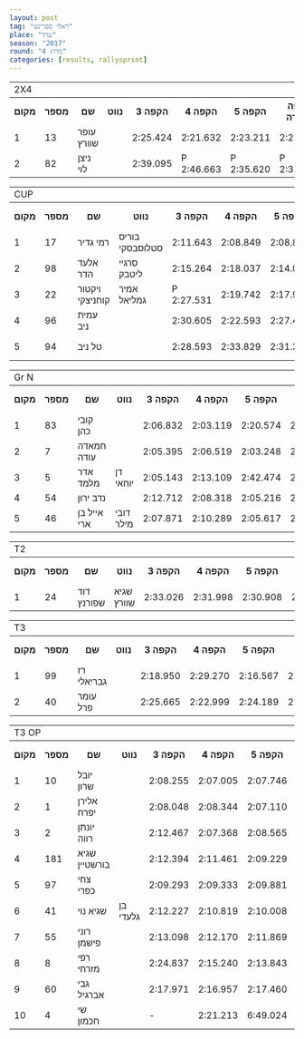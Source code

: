 ```yaml
---
layout: post
tag: "ראלי ספרינט"
place: "ערד"
season: "2017"
round: "מרוץ 4"
categories: [results, rallysprint]
---
```

<table class="line_color">
    <tr>
        <td colspan="99" class="title_font">2X4</td>
    </tr>
    <tr class="rnkh_bkcolor">
        <th class="rnkh_font">מקום</th>
        <th class="rnkh_font">מספר</th>
        <th class="rnkh_font">שם</th>
        <th class="rnkh_font">נווט</th>
        <th class="rnkh_font">הקפה 3</th>
        <th class="rnkh_font">הקפה 4</th>
        <th class="rnkh_font">הקפה 5</th>
        <th class="rnkh_font">הקפה מהירה</th>
        <th class="rnkh_font">פער</th>
    </tr>
    <tr class="rnk_bkcolor">
        <td class="rnk_font">1</td>
        <td class="rnk_font">13</td>
        <td class="rnk_font">עופר שוורץ</td>
        <td class="rnk_font"></td>
        <td class="rnk_font">2:25.424</td>
        <td class="rnk_font">2:21.632</td>
        <td class="rnk_font">2:23.211</td>
        <td class="rnk_font">2:21.632</td>
        <td class="rnk_font">-</td>
    </tr>
    <tr class="rnk_bkcolor">
        <td class="rnk_font">2</td>
        <td class="rnk_font">82</td>
        <td class="rnk_font">ניצן לוי</td>
        <td class="rnk_font"></td>
        <td class="rnk_font">2:39.095</td>
        <td class="rnk_font penalty">P 2:46.663</td>
        <td class="rnk_font penalty">P 2:35.620</td>
        <td class="rnk_font penalty">P 2:35.620</td>
        <td class="rnk_font">13.988</td>
    </tr>
</table>
<table class="line_color">
    <tr>
        <td colspan="99" class="title_font">CUP</td>
    </tr>
    <tr class="rnkh_bkcolor">
        <th class="rnkh_font">מקום</th>
        <th class="rnkh_font">מספר</th>
        <th class="rnkh_font">שם</th>
        <th class="rnkh_font">נווט</th>
        <th class="rnkh_font">הקפה 3</th>
        <th class="rnkh_font">הקפה 4</th>
        <th class="rnkh_font">הקפה 5</th>
        <th class="rnkh_font">הקפה מהירה</th>
        <th class="rnkh_font">פער</th>
    </tr>
    <tr class="rnk_bkcolor">
        <td class="rnk_font">1</td>
        <td class="rnk_font">17</td>
        <td class="rnk_font">רמי גדיר</td>
        <td class="rnk_font">בוריס סטלוסבסקי</td>
        <td class="rnk_font">2:11.643</td>
        <td class="rnk_font">2:08.849</td>
        <td class="rnk_font">2:08.824</td>
        <td class="rnk_font">2:08.824</td>
        <td class="rnk_font">-</td>
    </tr>
    <tr class="rnk_bkcolor">
        <td class="rnk_font">2</td>
        <td class="rnk_font">98</td>
        <td class="rnk_font">אלעד הדר</td>
        <td class="rnk_font">סרגיי ליטבק</td>
        <td class="rnk_font">2:15.264</td>
        <td class="rnk_font">2:18.037</td>
        <td class="rnk_font">2:14.083</td>
        <td class="rnk_font">2:14.083</td>
        <td class="rnk_font">5.259</td>
    </tr>
    <tr class="rnk_bkcolor">
        <td class="rnk_font">3</td>
        <td class="rnk_font">22</td>
        <td class="rnk_font">ויקטור קוחניצקי</td>
        <td class="rnk_font">אמיר גמליאל</td>
        <td class="rnk_font penalty">P 2:27.531</td>
        <td class="rnk_font">2:19.742</td>
        <td class="rnk_font">2:17.962</td>
        <td class="rnk_font">2:17.962</td>
        <td class="rnk_font">9.138</td>
    </tr>
    <tr class="rnk_bkcolor">
        <td class="rnk_font">4</td>
        <td class="rnk_font">96</td>
        <td class="rnk_font">עמית ניב</td>
        <td class="rnk_font"></td>
        <td class="rnk_font">2:30.605</td>
        <td class="rnk_font">2:22.593</td>
        <td class="rnk_font">2:27.433</td>
        <td class="rnk_font">2:22.593</td>
        <td class="rnk_font">13.769</td>
    </tr>
    <tr class="rnk_bkcolor">
        <td class="rnk_font">5</td>
        <td class="rnk_font">94</td>
        <td class="rnk_font">טל ניב</td>
        <td class="rnk_font"></td>
        <td class="rnk_font">2:28.593</td>
        <td class="rnk_font">2:33.829</td>
        <td class="rnk_font">2:31.334</td>
        <td class="rnk_font penalty">P 2:28.593</td>
        <td class="rnk_font">19.769</td>
    </tr>
</table>
<table class="line_color">
    <tr>
        <td colspan="99" class="title_font">Gr N</td>
    </tr>
    <tr class="rnkh_bkcolor">
        <th class="rnkh_font">מקום</th>
        <th class="rnkh_font">מספר</th>
        <th class="rnkh_font">שם</th>
        <th class="rnkh_font">נווט</th>
        <th class="rnkh_font">הקפה 3</th>
        <th class="rnkh_font">הקפה 4</th>
        <th class="rnkh_font">הקפה 5</th>
        <th class="rnkh_font">הקפה מהירה</th>
        <th class="rnkh_font">פער</th>
    </tr>
    <tr class="rnk_bkcolor">
        <td class="rnk_font">1</td>
        <td class="rnk_font">83</td>
        <td class="rnk_font">קובי כהן</td>
        <td class="rnk_font"></td>
        <td class="rnk_font">2:06.832</td>
        <td class="rnk_font">2:03.119</td>
        <td class="rnk_font">2:20.574</td>
        <td class="rnk_font">2:03.119</td>
        <td class="rnk_font">-</td>
    </tr>
    <tr class="rnk_bkcolor">
        <td class="rnk_font">2</td>
        <td class="rnk_font">7</td>
        <td class="rnk_font">חמאדה עודה</td>
        <td class="rnk_font"></td>
        <td class="rnk_font">2:05.395</td>
        <td class="rnk_font">2:06.519</td>
        <td class="rnk_font">2:03.248</td>
        <td class="rnk_font">2:03.248</td>
        <td class="rnk_font">0.129</td>
    </tr>
    <tr class="rnk_bkcolor">
        <td class="rnk_font">3</td>
        <td class="rnk_font">5</td>
        <td class="rnk_font">אדר מלמד</td>
        <td class="rnk_font">דן יוחאי</td>
        <td class="rnk_font">2:05.143</td>
        <td class="rnk_font">2:13.109</td>
        <td class="rnk_font">2:42.474</td>
        <td class="rnk_font">2:05.143</td>
        <td class="rnk_font">2.024</td>
    </tr>
    <tr class="rnk_bkcolor">
        <td class="rnk_font">4</td>
        <td class="rnk_font">54</td>
        <td class="rnk_font">נדב ירון</td>
        <td class="rnk_font"></td>
        <td class="rnk_font">2:12.712</td>
        <td class="rnk_font">2:08.318</td>
        <td class="rnk_font">2:05.216</td>
        <td class="rnk_font">2:05.216</td>
        <td class="rnk_font">2.097</td>
    </tr>
    <tr class="rnk_bkcolor">
        <td class="rnk_font">5</td>
        <td class="rnk_font">46</td>
        <td class="rnk_font">אייל בן ארי</td>
        <td class="rnk_font">דובי מילר</td>
        <td class="rnk_font">2:07.871</td>
        <td class="rnk_font">2:10.289</td>
        <td class="rnk_font">2:05.617</td>
        <td class="rnk_font">2:05.617</td>
        <td class="rnk_font">2.498</td>
    </tr>
</table>
<table class="line_color">
    <tr>
        <td colspan="99" class="title_font">T2</td>
    </tr>
    <tr class="rnkh_bkcolor">
        <th class="rnkh_font">מקום</th>
        <th class="rnkh_font">מספר</th>
        <th class="rnkh_font">שם</th>
        <th class="rnkh_font">נווט</th>
        <th class="rnkh_font">הקפה 3</th>
        <th class="rnkh_font">הקפה 4</th>
        <th class="rnkh_font">הקפה 5</th>
        <th class="rnkh_font">הקפה מהירה</th>
        <th class="rnkh_font">פער</th>
    </tr>
    <tr class="rnk_bkcolor">
        <td class="rnk_font">1</td>
        <td class="rnk_font">24</td>
        <td class="rnk_font">דוד שפורנץ</td>
        <td class="rnk_font">שגיא שוורץ</td>
        <td class="rnk_font">2:33.026</td>
        <td class="rnk_font">2:31.998</td>
        <td class="rnk_font">2:30.908</td>
        <td class="rnk_font">2:30.908</td>
        <td class="rnk_font">-</td>
    </tr>
</table>
<table class="line_color">
    <tr>
        <td colspan="99" class="title_font">T3</td>
    </tr>
    <tr class="rnkh_bkcolor">
        <th class="rnkh_font">מקום</th>
        <th class="rnkh_font">מספר</th>
        <th class="rnkh_font">שם</th>
        <th class="rnkh_font">נווט</th>
        <th class="rnkh_font">הקפה 3</th>
        <th class="rnkh_font">הקפה 4</th>
        <th class="rnkh_font">הקפה 5</th>
        <th class="rnkh_font">הקפה מהירה</th>
        <th class="rnkh_font">פער</th>
    </tr>
    <tr class="rnk_bkcolor">
        <td class="rnk_font">1</td>
        <td class="rnk_font">99</td>
        <td class="rnk_font">רז גבריאלי</td>
        <td class="rnk_font"></td>
        <td class="rnk_font">2:18.950</td>
        <td class="rnk_font">2:29.270</td>
        <td class="rnk_font">2:16.567</td>
        <td class="rnk_font">2:16.567</td>
        <td class="rnk_font">-</td>
    </tr>
    <tr class="rnk_bkcolor">
        <td class="rnk_font">2</td>
        <td class="rnk_font">40</td>
        <td class="rnk_font">עומר פרל</td>
        <td class="rnk_font"></td>
        <td class="rnk_font">2:25.665</td>
        <td class="rnk_font">2:22.999</td>
        <td class="rnk_font">2:24.189</td>
        <td class="rnk_font">2:22.999</td>
        <td class="rnk_font">6.432</td>
    </tr>
</table>
<table class="line_color">
    <tr>
        <td colspan="99" class="title_font">T3 OP</td>
    </tr>
    <tr class="rnkh_bkcolor">
        <th class="rnkh_font">מקום</th>
        <th class="rnkh_font">מספר</th>
        <th class="rnkh_font">שם</th>
        <th class="rnkh_font">נווט</th>
        <th class="rnkh_font">הקפה 3</th>
        <th class="rnkh_font">הקפה 4</th>
        <th class="rnkh_font">הקפה 5</th>
        <th class="rnkh_font">הקפה מהירה</th>
        <th class="rnkh_font">פער</th>
    </tr>
    <tr class="rnk_bkcolor">
        <td class="rnk_font">1</td>
        <td class="rnk_font">10</td>
        <td class="rnk_font">יובל שרון</td>
        <td class="rnk_font"></td>
        <td class="rnk_font">2:08.255</td>
        <td class="rnk_font">2:07.005</td>
        <td class="rnk_font">2:07.746</td>
        <td class="rnk_font">2:07.005</td>
        <td class="rnk_font">-</td>
    </tr>
    <tr class="rnk_bkcolor">
        <td class="rnk_font">2</td>
        <td class="rnk_font">1</td>
        <td class="rnk_font">אלירן יפרח</td>
        <td class="rnk_font"></td>
        <td class="rnk_font">2:08.048</td>
        <td class="rnk_font">2:08.344</td>
        <td class="rnk_font">2:07.110</td>
        <td class="rnk_font">2:07.110</td>
        <td class="rnk_font">0.105</td>
    </tr>
    <tr class="rnk_bkcolor">
        <td class="rnk_font">3</td>
        <td class="rnk_font">2</td>
        <td class="rnk_font">יונתן רווה</td>
        <td class="rnk_font"></td>
        <td class="rnk_font">2:12.467</td>
        <td class="rnk_font">2:07.368</td>
        <td class="rnk_font">2:08.565</td>
        <td class="rnk_font">2:07.368</td>
        <td class="rnk_font">0.363</td>
    </tr>
    <tr class="rnk_bkcolor">
        <td class="rnk_font">4</td>
        <td class="rnk_font">181</td>
        <td class="rnk_font">שגיא בורשטיין</td>
        <td class="rnk_font"></td>
        <td class="rnk_font">2:12.394</td>
        <td class="rnk_font">2:11.461</td>
        <td class="rnk_font">2:09.229</td>
        <td class="rnk_font">2:09.229</td>
        <td class="rnk_font">2.224</td>
    </tr>
    <tr class="rnk_bkcolor">
        <td class="rnk_font">5</td>
        <td class="rnk_font">97</td>
        <td class="rnk_font">צחי כפרי</td>
        <td class="rnk_font"></td>
        <td class="rnk_font">2:09.293</td>
        <td class="rnk_font">2:09.333</td>
        <td class="rnk_font">2:09.881</td>
        <td class="rnk_font">2:09.293</td>
        <td class="rnk_font">2.288</td>
    </tr>
    <tr class="rnk_bkcolor">
        <td class="rnk_font">6</td>
        <td class="rnk_font">41</td>
        <td class="rnk_font">שגיא נוי</td>
        <td class="rnk_font">בן גלעדי</td>
        <td class="rnk_font">2:12.227</td>
        <td class="rnk_font">2:10.819</td>
        <td class="rnk_font">2:10.008</td>
        <td class="rnk_font">2:10.008</td>
        <td class="rnk_font">3.003</td>
    </tr>
    <tr class="rnk_bkcolor">
        <td class="rnk_font">7</td>
        <td class="rnk_font">55</td>
        <td class="rnk_font">רוני פישמן</td>
        <td class="rnk_font"></td>
        <td class="rnk_font">2:13.098</td>
        <td class="rnk_font">2:12.170</td>
        <td class="rnk_font">2:11.869</td>
        <td class="rnk_font">2:11.869</td>
        <td class="rnk_font">4.864</td>
    </tr>
    <tr class="rnk_bkcolor">
        <td class="rnk_font">8</td>
        <td class="rnk_font">8</td>
        <td class="rnk_font">רפי מזרחי</td>
        <td class="rnk_font"></td>
        <td class="rnk_font">2:24.837</td>
        <td class="rnk_font">2:15.240</td>
        <td class="rnk_font">2:13.843</td>
        <td class="rnk_font">2:13.843</td>
        <td class="rnk_font">6.838</td>
    </tr>
    <tr class="rnk_bkcolor">
        <td class="rnk_font">9</td>
        <td class="rnk_font">60</td>
        <td class="rnk_font">גבי אברגיל</td>
        <td class="rnk_font"></td>
        <td class="rnk_font">2:17.971</td>
        <td class="rnk_font">2:16.957</td>
        <td class="rnk_font">2:17.460</td>
        <td class="rnk_font">2:16.957</td>
        <td class="rnk_font">9.952</td>
    </tr>
    <tr class="rnk_bkcolor">
        <td class="rnk_font">10</td>
        <td class="rnk_font">4</td>
        <td class="rnk_font">שי חכמון</td>
        <td class="rnk_font"></td>
        <td class="rnk_font">-</td>
        <td class="rnk_font">2:21.213</td>
        <td class="rnk_font">6:49.024</td>
        <td class="rnk_font">2:21.213</td>
        <td class="rnk_font">14.208</td>
    </tr>
</table>
